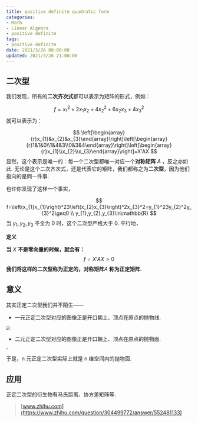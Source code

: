 ```yaml
---
title: positive definite quadratic form
categories:
- Math
- Linear Algebra
- positive definite
tags:
- positive definite
date: 2021/3/26 08:00:00
updated: 2021/3/26 21:00:00
---
```




**二次型**
-------

我们发现，所有的**二次齐次式**都可以表示为矩阵的形式，例如：

$$
f=x_{1}^2+2x_{1}x_{2}+4x_{2}^2+6x_{2}x_{3}+4x_{3}^2
$$
就可以表示为：

$$
\left[\begin{array}{r}x_{1}&x_{2}&x_{3}\end{array}\right]\left[\begin{array}{r}1&1&0\\1&4&3\\0&3&4\end{array}\right]\left[\begin{array}{r}x_{1}\\x_{2}\\x_{3}\end{array}\right]=X'AX
$$
显然，这个表示是唯一的：每一个二次型都唯一对应一个**对称矩阵** $A$ ，反之亦如此. 无论是这个二次齐次式，还是代表它的矩阵，我们都称之为**二次型**，因为他们指向的是同一件事.

也许你发现了这样一个事实，

$$
f=\left(x_{1}x_{1}\right)^23\left(x_{2}x_{3}\right)^2x_{3}^2=y_{1}^23y_{2}^2y_{3}^2\geq0 \\
y_{1},y_{2},y_{3}\in\mathbb{R}
$$
当 $y_{1},y_{2},y_{3}$ 不全为 0 时，这个二次型严格大于 0. 平行地，

**定义**

**当** $X$ **不是零向量的时候，就会有：**
$$
f=X'AX \gt 0
$$
**我们将这样的二次型称为正定的，对称矩阵**$A$ **称为正定矩阵.**

**意义**
------

其实正定二次型我们并不陌生——

*   一元正定二次型对应的图像正是开口朝上、顶点在原点的抛物线.

<img src="https://gitee.com/gaoyi-ai/image-bed/raw/master/images/v2-0085fab60ab386c09d2ed0727fecb7b1_r.jpg" style="zoom: 67%;" />

*   二元正定二次型对应的图像正是开口朝上、顶点在原点的抛物面.

<img src="https://gitee.com/gaoyi-ai/image-bed/raw/master/images/v2-5f62b2338258897461b4c63fdc47f653_r.jpg" style="zoom: 33%;" />

于是，n 元正定二次型实际上就是 n 维空间内的抛物面.

应用
--

正定二次型的衍生物有马氏距离、协方差矩阵等.

> [www.zhihu.com](https://www.zhihu.com/question/304499772/answer/552481133)